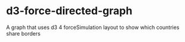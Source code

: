 # d3-force-directed-graph

A graph that uses d3 4 forceSimulation layout to show which countries share borders
